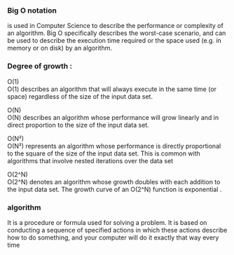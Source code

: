 ### Big O notation 
is used in Computer Science to describe the performance or complexity of an algorithm. Big O specifically describes the worst-case scenario, and can be used to describe the execution time required or the space used (e.g. in memory or on disk) by an algorithm.

### Degree of growth : 
O(1) \
O(1) describes an algorithm that will always execute in the same time (or space) regardless of the size of the input data set.


O(N)\
O(N) describes an algorithm whose performance will grow linearly and in direct proportion to the size of the input data set. 

O(N²)\
O(N²) represents an algorithm whose performance is directly proportional to the square of the size of the input data set. This is common with algorithms that involve nested iterations over the data set


O(2^N)\
O(2^N) denotes an algorithm whose growth doubles with each addition to the input data set. The growth curve of an O(2^N) function is exponential .


### algorithm

 It is a procedure or formula used for solving a problem. It is based on conducting a sequence of specified actions in which these
 actions describe how to do something, and your computer will do it exactly that way every time


